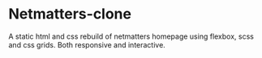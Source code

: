 # Netmatters-clone
A static html and css rebuild of netmatters homepage using flexbox, scss and css grids. Both responsive and interactive.
